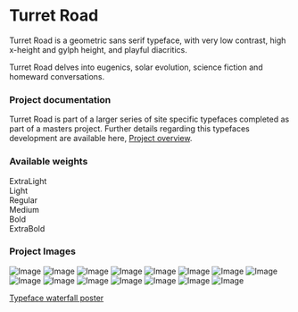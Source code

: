 # Turret Road

Turret Road is a geometric sans serif typeface, with very low contrast, high x-height and gylph height, and playful diacritics.

Turret Road delves into eugenics, solar evolution, science fiction and homeward conversations.

### Project documentation
Turret Road is part of a larger series of site specific typefaces completed as part of a masters project. Further details regarding this typefaces development are available here, [Project overview](documentation/project-overview.md).

### Available weights
ExtraLight  
Light  
Regular  
Medium  
Bold  
ExtraBold 

### Project Images
![Image](documentation/images/tr-cover.png)
![Image](documentation/images/tr.jpg)
![Image](documentation/images/tr2.jpg)
![Image](documentation/images/tr3.jpg)
![Image](documentation/images/tr4.jpg)
![Image](documentation/images/tr5.jpg)
![Image](documentation/images/tr6.jpg)
![Image](documentation/images/tr7.jpg)
![Image](documentation/images/tr8.jpg)
![Image](documentation/images/tr9.jpg)
![Image](documentation/images/tr10.jpg)
![Image](documentation/images/tr11.jpg)
![Image](documentation/images/tr12.jpg)
![Image](documentation/images/tr13.jpg)
![Image](documentation/images/tr14.jpg)

[Typeface waterfall poster](documentation/tr-poster.pdf)
